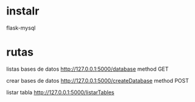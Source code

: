 # instalr
flask-mysql

# rutas
listas bases de datos
http://127.0.0.1:5000/database      method GET

crear bases de datos
http://127.0.0.1:5000/createDatabase method POST


listar tabla
http://127.0.0.1:5000/listarTables